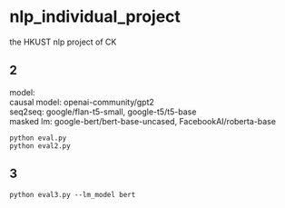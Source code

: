 # nlp_individual_project
the HKUST nlp project of CK

## 2
model: <br/>
causal model: openai-community/gpt2  <br/>
seq2seq: google/flan-t5-small, google-t5/t5-base  <br/>
masked lm: google-bert/bert-base-uncased, FacebookAI/roberta-base  <br/>

```shell
python eval.py
python eval2.py
```

## 3
```shell
python eval3.py --lm_model bert
```
